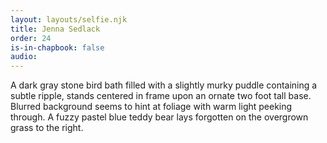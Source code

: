 ```yaml
---
layout: layouts/selfie.njk
title: Jenna Sedlack
order: 24
is-in-chapbook: false
audio: 
---
```

A dark gray stone bird bath filled with a slightly murky puddle containing a subtle ripple, stands centered in frame upon an ornate two foot tall base. Blurred background seems to hint at foliage with warm light peeking through. A fuzzy pastel blue teddy bear lays forgotten on the overgrown grass to the right.
